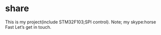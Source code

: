 # share
This is my project(include STM32F103;SPI control).
Note; my skype:horse Fast
Let’s get in touch.
